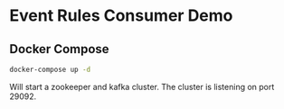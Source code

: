 # Event Rules Consumer Demo

## Docker Compose

```bash
docker-compose up -d
```

Will start a zookeeper and kafka cluster. The cluster
is listening on port 29092.

